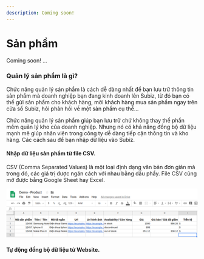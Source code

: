 ```yaml
---
description: Coming soon!
---
```


# Sản phẩm

Coming soon! ...

### Quản lý sản phẩm là gì?

Chức năng quản lý sản phầm là cách dễ dàng nhất để bạn lưu trữ thông tin sản phẩm mà doanh nghiệp bạn đang kinh doanh lên Subiz, từ đó bạn có thể gửi sản phẩm cho khách hàng, mời khách hàng mua sản phẩm ngay trên cửa sổ Subiz, hỏi phản hồi về một sản phẩm cụ thể...

Chức năng quản lý sản phẩm giúp bạn lưu trữ chứ không thay thế phần mềm quản lý kho của doanh nghiệp. Nhưng nó có khả năng đồng bộ dữ liệu mạnh mẽ giúp nhân viên trong công ty dễ dàng tiếp cận thông tin và kho hàng. Các cách sau để bạn nhập dữ liệu vào Subiz.

#### Nhập dữ liệu sản phẩm từ file CSV.

CSV \(Comma Separated Values\) là một loại định dạng văn bản đơn giản mà trong đó, các giá trị được ngăn cách với nhau bằng dấu phẩy. File CSV cũng mở được bằng Google Sheet hay Excel. 

![S&#x1EED; d&#x1EE5;ng Googl Sheet &#x111;&#x1EC3; l&#x1B0;u d&#x1EEF; li&#x1EC7;u S&#x1EA3;n ph&#x1EA9;m v&#xE0; export ra File CSV ](../../.gitbook/assets/screenshot-from-2018-11-23-11-02-40.png)

#### Tự động đồng bộ dữ liệu từ Website.

